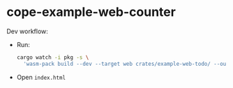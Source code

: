 # cope-example-web-counter

Dev workflow:

- Run:

  ```sh
  cargo watch -i pkg -s \
    'wasm-pack build --dev --target web crates/example-web-todo/ --out-name index'
  ```

- Open `index.html`

